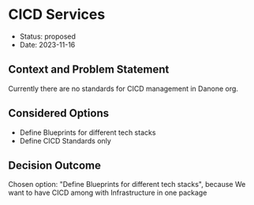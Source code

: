 # CICD Services

* Status: proposed
* Date: 2023-11-16

## Context and Problem Statement

Currently there are no standards for CICD management in Danone org.

## Considered Options

* Define Blueprints for different tech stacks
* Define CICD Standards only

## Decision Outcome

Chosen option: "Define Blueprints for different tech stacks", because We want to have CICD among with Infrastructure in one package
